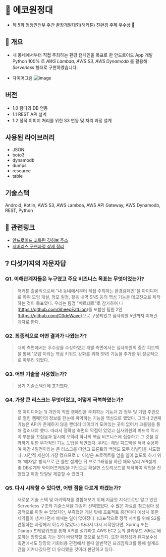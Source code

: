 # 💚 에코원정대
- 제 5회 행정안전부 주관 끝장개발대회(해커톤) 친환경 주제 우수상 🥈
## 📑 개요
* 내 동네에서부터 직접 주최하는 환경 캠페인을 목표로 한 안드로이드 App 개발
Python 100% 로 _AWS Lambda, AWS S3, AWS Dynamodb_ 를 활용해 _Serverless_ 형태로 구현하였습니다.

* 다이어그램
![image](https://user-images.githubusercontent.com/16449498/125264428-d2db5880-e33e-11eb-9980-c69e242a92b1.png)

##  버전
* 1.0 람다와 DB 연동
* 1.1 REST API 설계
* 1.2 정적 이미지 처리를 위한 S3 연동 및 처리 과정 설계

## 사용된 라이브러리
* JSON
* boto3
* dynamodb
* dumps
* resource
* table

## 기술스택
Android, Kotlin, AWS S3, AWS Lambda, AWS API Gateway, AWS Dynamodb, REST, Python

## 🔗 관련링크
 - [안드로이드 코틀린 깃허브 주소](https://github.com/C0deWave/EcoExpedition.git)
 - [서버리스 구현과정 상세 정리](https://blog.naver.com/gowjr300/222366547161)

## ❔ 다섯가지의 자문자답

### Q1. 이해관계자들은 누구였고 주요 비즈니스 목표는 무엇이었는가?
 > 해커톤 출품작으로써 "내 동네에서부터 직접 주최하는 환경캠페인"을 아이디어로 하여 모임 개설, 정모 일정, 활동 내역 SNS 등의 핵심 기능을 데모전으로 제작하는 것이 목표였다.
 우리는 팀명 "베르테르"로 참가하여 나(https://github.com/SheepEatLion)를 포함한 팀원 2인(https://github.com/C0deWave)으로 구성되었고 심사위원 5인까지 이해관계자로 한다.
 
### Q2. 최종적으로 어떤 결과가 나왔는가?
 > 대회 측면에서는 우수상을 수상하였고 개발 측면에서는 심사위원의 중간 피드백을 통해 '모임'이라는 핵심 키워드 강화를 위해 SNS 기능을 추가한 뒤 성공적으로 마무리 되었다.
 
### Q3. 어떤 기술을 사용했는가?
 > 상기 기술스택란에 표기했다.
 
### Q4. 가장 큰 리스크는 무엇이었고, 어떻게 극복하였는가?
 > 첫 아이디어는 1) 개인이 직접 캠페인을 주최하는 기능과 2) 정부 및 기업 주관으로 열린 캠페인의 정보를 한눈에 파악하는 기능을 핵심으로 했었다.
 그러나 2번째 기능은 API가 존재하지 않을 뿐더러 데이터가 모여있는 곳이 없어서 크롤링을 통해 걸러내야 했다.
 따라서 정확성 측면의 약점이 있었고 심사위원의 피드백 역시 이 부분을 꼬집음과 동시에 오히려 하나의 핵심 비즈니스에 집중하고 그 것을 강화하기 위한 부가적인 기능 도입을 제안했다. 
 우리는 해당 피드백을 적극 수용하여 마감 4일전이라는 큰 리스크를 떠안고 프론트와 백엔드 모두 리빌딩을 시도했다.
 시간적 제한이 가장 컸으므로 더 이상은 프로젝트를 엎을 일이 없도록 하기 위해 '애자일' 방식으로 큰 틀만 설계한 뒤 프로그래밍을 하던 때와 달리 API설계 및 DB설계와 와이어프레임을 기반으로 확실한 스토리보드를 제작하여 작업을 진행했고 마감 당일날 제출할 수 있었다.
 
### Q5. 다시 시작할 수 있다면, 어떤 점을 다르게 하겠는가?
 > 새로운 기술 스택 및 아키텍쳐를 경험해보기 위해 지금껏 지식으로만 알고 있던 Serverless 구조와 기술스택을 과감히 선택했었다.
 수 많은 자료를 참고삼아 성공적으로 마칠 수 있었지만, 부족했던 개념 탓에 프로젝트 중간마다 예상치 못한 제약들이 생겨나면서 해매는 일이 많아졌다.
 (대표적으로 정적 서버를 위해 S3를 연동하는 과정에서 이슈가 많았다.)
 따라서 다시 시작한다면, Spring 또는 Django 프레임워크를 통해 API를 설계하고 AWS EC2 등의 클라우드 서버로 배포하는 방향으로 가는 것이 바람직할 것으로 보인다.
 또한 확장성과 유지보수성 측면에서도 당장의 기회비용 관점에서 볼때 일반적인 프레임워크를 통해 설계조건을 지켜나갔다면 더 유리했을 것이라 판단하고 있다.
